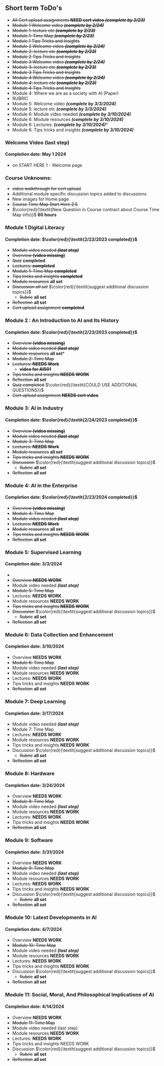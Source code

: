 ## Short term ToDo's
* ~~All Cert upload assignments **NEED cert video** ***(complete by 2/23)***~~
* ~~Module 1 Welcome video ***(complete by 2/24)***~~
* ~~Module 1: lecture etc  ***(complete by 2/23)***~~
* ~~Module 1: Time Map  ***(complete by 2/23)***~~
* ~~Module 1 Tips Tricks and Insights~~ 
* ~~Module 2 Welcome video ***(complete by 2/24)***~~
* ~~Module 2: lecture etc  ***(complete by 2/23)***~~
* ~~Module 2 Tips Tricks and Insights~~  
* ~~Module 3 Welcome video ***(complete by 2/24)***~~
* ~~Module 3: lecture etc  ***(complete by 2/23)***~~
* ~~Module 3 Tips Tricks and Insights~~ 
* ~~Module 4 Welcome video  ***(complete by 2/24)***~~
* ~~Module 4: lecture etc  ***(complete by 2/23)***~~
* ~~Module 4 Tips Tricks and Insights~~
* Module 4: Where we are as a society with AI (Paper)
 * RUBRIC
* Module 5: Welcome video  ***(complete by 3/3/2024)***
* Module 5: lecture etc  ***(complete by 3/3/2024)***
* Module 6: Module video needed ***(complete by 3/10/2024)***
* Module 6:  Module resources ***(complete by 3/10/2024)***
* Module 6:  Lectures:  ***(complete by 3/10/2024)****
* Module 6:  Tips tricks and insights ***(complete by 3/10/2024)***  

### Welcome Video (last step) 
#### Completion date: May 1 2024
 * on START HERE 1 - Welcome page

### Course Unknowns:
* ~~video walkthrough for cert upload~~
* Additional module specific discussion topics added to discussions
* New images for Home page
* ~~Course Time Map Start Here 2.5~~
* $\color{red}{\textit{New Question in Course contract about Course Time Map info}}$ **60 hours**


### Module 1 Digital Literacy 
 #### Completion date: $\color{red}{\textit{2/23/2023 completed}}$
 * ~~Module video needed ***(last step)***~~
 * ~~Overview **(video missing)**~~
 * ~~Quiz~~ **completed**
 * ~~Lectures:  **completed**~~
 * ~~Module 1: Time Map  **completed**~~
 * ~~Tips tricks and insights **completed**~~
 * ~~Module resources~~ **all set**
 * ~~Discussion *all set*~~ $\color{red}{\textit{suggest additional discussion topics}}$
   * ~~Rubric~~ **all set**
 * ~~Reflection~~ **all set**
 * ~~Cert upload assignment **completed**~~

  

### Module 2 : An Introduction to AI and Its History
#### Completion date: $\color{red}{\textit{2/23/2023  completed}}$
 * ~~Overview  **(video missing)**~~
 * ~~Module video needed ***(last step)***~~
 * ~~Module resources~~ **all set***
 * ~~Module 2: Time Map~~  
 * ~~Lectures:  **NEEDS Work**~~
    * ~~**video for AI501**~~
 * ~~Tips tricks and insights **NEEDS WORK**~~
 * ~~Reflection~~ **all set**
 * ~~Quiz completed~~  $\color{red}{\textit{COULD USE ADDITIONAL QUESTIONS}}$
 * ~~Cert upload assignment **NEEDS cert video**~~

### Module 3: AI in Industry
#### Completion date:  $\color{red}{\textit{2/24/2023  completed}}$
 *  ~~Overview  **(video missing)**~~
 *  ~~Module video needed ***(last step)***~~
 *  ~~Module 3: Time Map~~  
 *  ~~Lectures:  **NEEDS Work**~~
 *  ~~Module resources~~ **all set**
 *  ~~Tips tricks and insights **NEEDS WORK**~~
 * ~~Discussion~~  $\color{red}{\textit{suggest additional discussion topics}}$
   * ~~Rubric~~ **all set**
 * ~~Reflection~~ **all set** 

### Module 4: AI in the Enterprise
#### Completion date: $\color{red}{\textit{2/23/2024  completed}}$
 *  ~~Overview  **(video missing)**~~
 *  ~~Module 4: Time Map~~  
 *  ~~Module video needed ***(last step)***~~
 *  ~~Lectures:  **NEEDS Work**~~
 *  ~~Module resources~~ **all set**
 *  ~~Tips tricks and insights **NEEDS WORK**~~
 * ~~Reflection~~ **all set** 

### Module 5: Supervised Learning
#### Completion date:  3/3/2024
 *
 *  ~~Overview  **NEEDS WORK**~~
 *  Module video needed ***(last step)***
 *  ~~Module 5: Time Map~~  
 *  Lectures:  **NEEDS WORK**
 *  Module resources **NEEDS WORK**
 *  ~~Tips tricks and insights **NEEDS WORK**~~ 
 * ~~Discussion~~ $\color{red}{\textit{suggest additional discussion topics}}$
   * ~~Rubric~~ **all set**
 * ~~Reflection~~ **all set** 


### Module 6: Data Collection and Enhancement
#### Completion date:  3/10/2024
 *  Overview  **NEEDS WORK**
 *  ~~Module 6: Time Map~~  
 *  Module video needed ***(last step)***
 *  Module resources **NEEDS WORK**
 *  Lectures:  **NEEDS WORK**
 *  Tips tricks and insights **NEEDS WORK**  
 * ~~Reflection~~ **all set** 


### Module 7: Deep Learning
#### Completion date: 3/17/2024
 * Module video needed ***(last step)***
 * Module 7: Time Map  
 * Lectures:  **NEEDS WORK**
 * Module resources **NEEDS WORK**
 *  Tips tricks and insights **NEEDS WORK**  
 * Discussion $\color{red}{\textit{suggest additional discussion topics}}$
   * ~~Rubric~~ **all set**
 * ~~Reflection~~ **all set** 


### Module 8: Hardware
#### Completion date:  3/24/2024
 *  Overview  **NEEDS WORK**
 *  ~~Module 8: Time Map~~  
 *  Module video needed ***(last step)***
 *  Module resources **NEEDS WORK**
 *  Lectures:  **NEEDS WORK**
 *  Tips tricks and insights **NEEDS WORK** 
 * ~~Reflection~~ **all set** 


### Module 9: Software
#### Completion date:  3/31/2024
 *  Overview  **NEEDS WORK**
 *  ~~Module 9: Time Map~~  
 *  Module video needed ***(last step)***
 *  Module resources **NEEDS WORK**
 *  Lectures:  **NEEDS WORK**
 *  Tips tricks and insights **NEEDS WORK**  
 * Discussion $\color{red}{\textit{suggest additional discussion topics}}$
   * ~~Rubric~~ **all set**
 * ~~Reflection~~ **all set** 


### Module 10: Latest Developments in AI
#### Completion date:  4/7/2024
 *  Overview  **NEEDS WORK**
 *  ~~Module 10: Time Map~~  
 *  Module video needed ***(last step)***
 *  Module resources **NEEDS WORK**
 *  Lectures:  **NEEDS WORK**
 *  Tips tricks and insights **NEEDS WORK**  
 * Discussion $\color{red}{\textit{suggest additional discussion topics}}$
   * ~~Rubric~~ **all set**
 * ~~Reflection~~ **all set** 


### Module 11: Social, Moral, And Philosophical Implications of AI
#### Completion date:  4/14/2024
 *  Overview  **NEEDS WORK**
 *  ~~Module 11: Time Map~~  
 *  Module video needed (last step)
 *  Module resources **NEEDS WORK**
 *  Lectures:  **NEEDS WORK**
 *  Tips tricks and insights NEEDS WORK  
 * Discussion $\color{red}{\textit{suggest additional discussion topics}}$
   * ~~Rubric~~ **all set**
 * ~~Reflection~~ **all set** 

